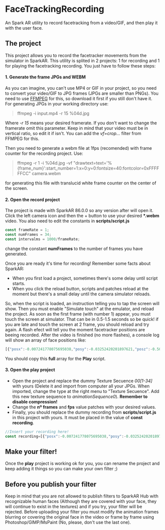 # FaceTrackingRecording

An Spark AR utility to record facetracking from a video/GIF, and then play it with the user face.

## The project
This project allows you to record the facetracker movements from the simulator in SparkAR.
This utility is splited in 2 projects: 1 for recording and 1 for playing the facetracking recording.
You just have to follow these steps:

#### 1. Generate the frame JPGs and WEBM
As you can imagine, you can't use MP4 or GIF in your project, so you need to convert your video/GIF to JPG frames (JPGs are smaller than PNGs).
You need to use [FFMPEG](https://www.ffmpeg.org/ "FFMPEG") for this, so download it first if you still don't have it.
For generating JPGs in your working directory use:
>ffmpeg -i input.mp4 -r 15 %04d.jpg

Where *-r 15* means your desired framerate. If you don't want to change the framerate omit this parameter.
Keep in mind that your video must be in vertical ratio, so edit it if isn't. You can add the *vf=crop...* filter from FFMPEG for this.

Then you need to generate a webm file at 1fps (recomended) with frame counter for the recording project. Use:
>ffmpeg -r 1 -i %04d.jpg -vf "drawtext=text='%{frame_num}':start_number=1:x=0:y=0:fontsize=40:fontcolor=0xFFFFFFCC" camera.webm

for generating this file with translucid white frame counter on the center of the screen.


#### 2. Open the record project
The project is made with SparkAR 86.0.0 so any version after will open it.
Click the left camera icon and then the + button to use your desired **\*.webm** video.
You also need to edit the constants in **scripts/script.js**

```javascript
const frameRate = 1;
const numFrames = 34;
const intervalms = 1000/frameRate;
```
change the constant **numFrames** to the number of frames you have generated.

Once you are ready it's time for recording! Remember some facts about SparkAR:
* When you first load a project, sometimes there's some delay until script starts.
* When you click the reload button, scripts and patches reload at the moment but there's a small delay until the camera simulator reloads.

So, when the script is loaded, an instruction telling you to tap the screen will show. Then you must enable "Simulate touch" at the emulator, and reload the project.
As soon as the first frame (with number 1) appear, you must touch the screen at simulator. That can be in 0.5-1.5 seconds so be quick! if you are late and touch the screen at 2 frame, you should reload and try again. A flash efect will tell you the moment facetracker positions are beeing recorded.
After the video is finished (no more flashes), a console log will show an array of face positions like:

```javascript
[{"posx":-0.007241778075695038,"posy":-0.03252420201897621,"posz":-0.5028273463249207,"rotx":-8.999058723449707,"roty":4.387806415557861,"rotz":2.962066173553467},{"posx":-0.007218386046588421,"posy":-0.02704869583249092,"posz":-0.5050930380821228,"rotx":-11.640742301940918,"roty":5.620565414428711,"rotz":5.489805221557617},...]
```

You should copy this **full** array for the **Play** script.

#### 3. Open the play project
* Open the project and replace the dummy Texture Secuence *00[1-34]* with yours (Delete it and import from computer all your JPGs. When imported, change the type at the right menu to "Texture Secuence". Add this new texture sequence to *animationSequence0*). **Remember to disable compression!**
* Change the **nº frames** and **fps** value patches with your desired values.
* Finally, you should replace the dummy recording from **scripts/script.js** in this project with yours. It must be placed in the value of **const recording**.
```javascript
//Insert your recording here!
const recording=[{"posx":-0.007241778075695038,"posy":-0.03252420201897621,"posz":-0.5028273463249207,"rotx":-8.999058723449707,"roty":4.387806415557861,"rotz":2.962066173553467},{"posx":-0.007218386046588421,"posy":-0.02704869583249092,"posz":-0.5050930380821228,"rotx":-11.640742301940918,"roty":5.620565414428711,"rotz":5.489805221557617},...];
```

## Make your filter!
Once the **play** project is working ok for you, you can rename the project and keep adding it things so you can make your own filter ;)

## Before you publish your filter
Keep in mind that you are not allowed to publish filters to SparkAR Hub with recognizable human faces (Although they are covered with your face, they will continue to exist in the textures) and if you try, your filter will be rejected. Before uploading your filter you must modify the animation frames blurring or covering the original face in the video or frame by frame using Photoshop/GIMP/MsPaint (No, please, don't use the last one).
